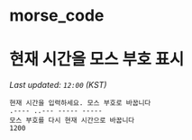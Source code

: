 # morse_code
# 현재 시간을 모스 부호 표시
<!-- MORSE_TIME_START -->
_Last updated: `12:00` (KST)_

```
현재 시간을 입력하세요. 모스 부호로 바꿉니다
.---- ..--- ----- -----
모스 부호를 다시 현재 시간으로 바꿉니다
1200
```
<!-- MORSE_TIME_END -->
